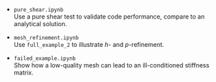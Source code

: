 - `pure_shear.ipynb`  
  Use a pure shear test to validate code performance, compare to an analytical solution.

- `mesh_refinement.ipynb`  
  Use `full_example_2` to illustrate $h$- and $p$-refinement.

- `failed_example.ipynb`  
  Show how a low-quality mesh can lead to an ill-conditioned stiffness matrix. 